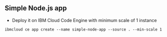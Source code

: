 ## Simple Node.js app

* Deploy it on IBM Cloud Code Engine with minimum scale of 1 instance
```
ibmcloud ce app create --name simple-node-app --source . --min-scale 1
```